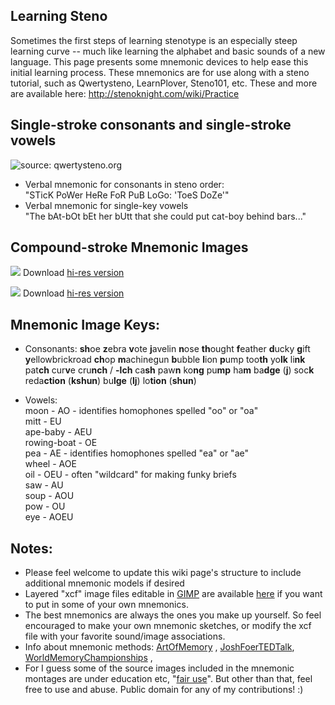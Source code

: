 ## Learning Steno
Sometimes the first steps of learning stenotype is an especially steep learning curve -- much like learning the alphabet and basic sounds of a new language. This page presents some mnemonic devices to help ease this initial learning process.
These mnemonics are for use along with a steno tutorial, such as Qwertysteno, LearnPlover, Steno101, etc. These and more are available here: http://stenoknight.com/wiki/Practice

## Single-stroke consonants and single-stroke vowels
![source: qwertysteno.org](https://www.dropbox.com/s/yhlwbrtwsozxbpd/steno-keyboard2.png?raw=1)
* Verbal mnemonic for consonants in steno order: <br>
"STicK PoWer HeRe FoR PuB LoGo: 'ToeS DoZe'" <br>
* Verbal mnemonic for single-key vowels <br>
"The bAt-bOt bEt her bUtt that she could put cat-boy behind bars..."

## Compound-stroke Mnemonic Images
![](https://www.dropbox.com/s/cvzb7c0sv5893jd/024_PloverMnemonicConsonants.png?raw=1)
Download [hi-res version](https://www.dropbox.com/s/cvzb7c0sv5893jd/024_PloverMnemonicConsonants.png?dl=0)

![](https://www.dropbox.com/s/n5c6j3hozbittvr/005_PloverMnemonicVowels.png?raw=1)
Download [hi-res version](https://www.dropbox.com/s/n5c6j3hozbittvr/005_PloverMnemonicVowels.png?dl=0)

## Mnemonic Image Keys: <br>
* Consonants:
**sh**oe
**z**ebra
**v**ote
**j**avelin
**n**ose
**th**ought
**f**eather
**d**ucky
**g**ift
**y**ellowbrickroad
**ch**op
**m**achinegun
**b**ubble
**l**ion
**p**ump
too**th**
yo**lk**
li**nk**
pat**ch**
cur**v**e
cru**nch** / **-lch**
ca**sh**
paw**n**
ko**ng**
pu**mp**
ha**m**
ba**dge** (**j**)
soc**k**
reda**ction** (**kshun**)
bu**lge** (**lj**)
lo**tion** (**shun**)

* Vowels: <br>
moon - AO - identifies homophones spelled "oo" or "oa" <br>
mitt - EU<br>
ape-baby - AEU <br>
rowing-boat - OE <br>
pea - AE - identifies homophones spelled "ea" or "ae" <br>
wheel - AOE <br>
oil - OEU - often "wildcard" for making funky briefs <br>
saw - AU <br>
soup - AOU <br>
pow - OU <br>
eye - AOEU <br>

## Notes:
* Please feel welcome to update this wiki page's structure to include additional mnemonic models if desired
* Layered "xcf" image files editable in [GIMP](https://www.gimp.org/) are available [here](https://www.dropbox.com/sh/h1ytoo3kydwi8hn/AABXtMzt2gH3TZlhCrTbjeB_a?dl=0) if you want to put in some of your own mnemonics.
* The best mnemonics are always the ones you make up yourself. So feel encouraged to make your own mnemonic sketches, or modify the xcf file with your favorite sound/image associations.
* Info about mnemonic methods: [ArtOfMemory](http://artofmemory.com/) , [JoshFoerTEDTalk](https://www.ted.com/talks/joshua_foer_feats_of_memory_anyone_can_do?language=en), [WorldMemoryChampionships](https://en.wikipedia.org/wiki/World_Memory_Championships) , 
* For I guess some of the source images included in the mnemonic montages are under education etc, "[fair use](https://en.wikipedia.org/wiki/Fair_use)". But other than that, feel free to use and abuse. Public domain for any of my contributions!  :)